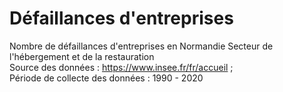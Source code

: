 # Défaillances d'entreprises
Nombre de défaillances d'entreprises en Normandie Secteur de l'hébergement et de la restauration  
Source des données : https://www.insee.fr/fr/accueil ;  
Période de collecte des données : 1990 - 2020
